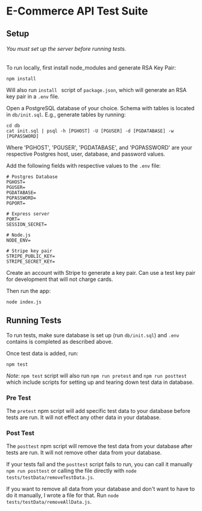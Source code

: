 # E-Commerce API Test Suite


## Setup 
###### You must set up the server before running tests.
To run locally, first install node_modules and generate RSA Key Pair:

```
npm install
```
Will also run `install ` script of `package.json`, which will generate an RSA key pair in a `.env` file.

Open a PostgreSQL database of your choice. Schema with tables is located in `db/init.sql`. E.g., generate tables by running:
```
cd db
cat init.sql | psql -h [PGHOST] -U [PGUSER] -d [PGDATABASE] -w [PGPASSWORD]
```
Where 'PGHOST', 'PGUSER', 'PGDATABASE', and 'PGPASSWORD' are your respective Postgres host, user, database, and password values.

Add the following fields with respective values to the `.env` file: 

``` 
# Postgres Database
PGHOST=
PGUSER=
PGDATABASE=
PGPASSWORD=
PGPORT=

# Express server
PORT=
SESSION_SECRET=

# Node.js 
NODE_ENV=

# Stripe key pair 
STRIPE_PUBLIC_KEY=
STRIPE_SECRET_KEY=
```
Create an account with Stripe to generate a key pair. 
Can use a test key pair for development that will not charge cards.

Then run the app: 

```
node index.js
```


## Running Tests 
To run tests, make sure database is set up (run `db/init.sql`) and `.env` contains is completed as described above. 

Once test data is added, run: 
```
npm test
```
*Note*: `npm test` script will also  run `npm run pretest` and `npm run posttest` which include scripts for setting up and tearing down test data in database.

### Pre Test
The `pretest` npm script will add specific test data to your database before tests are run. It will not effect any other data in your database.

### Post Test
The `posttest` npm script will remove the test data from your database after tests are run. It will not remove other data from your database.

If your tests fail and the `posttest` script fails to run, you can call it manually `npm run posttest` or calling the file directly with `node tests/testData/removeTestData.js`.

If you want to remove all data from your database and don't want to have to do it manually, I wrote a file for that. Run `node tests/testData/removeAllData.js`.